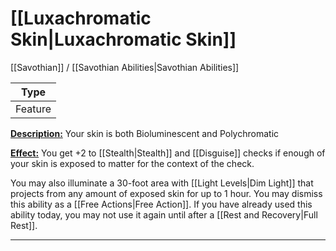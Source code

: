 # [[Luxachromatic Skin|Luxachromatic Skin]]
[[Savothian]] / [[Savothian Abilities|Savothian Abilities]]

| Type | 
| --- |
| Feature | 

<u>**Description:**</u> Your skin is both Bioluminescent and Polychromatic

<u>**Effect:**</u> You get +2 to [[Stealth|Stealth]] and [[Disguise]] checks if enough of your skin is exposed to matter for the context of the check.

You may also illuminate a 30-foot area with [[Light Levels|Dim Light]] that projects from any amount of exposed skin for up to 1 hour. You may dismiss this ability as a [[Free Actions|Free Action]]. If you have already used this ability today, you may not use it again until after a [[Rest and Recovery|Full Rest]].

---